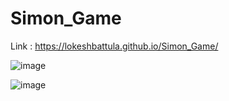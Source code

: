 ﻿# Simon_Game

Link : https://lokeshbattula.github.io/Simon_Game/


![image](https://github.com/lokeshbattula/Simon_Game/assets/69781587/f9a8814d-99d9-4e68-9791-00c27b33e750)



![image](https://github.com/lokeshbattula/Simon_Game/assets/69781587/2847a814-706d-4c7c-99d9-a4abd25f5c1b)
